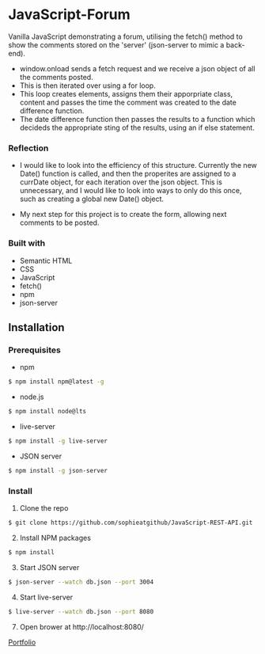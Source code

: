 # JavaScript-Forum
Vanilla JavaScript demonstrating a forum, utilising the fetch() method to show the comments stored on the 'server' (json-server to mimic a back-end).

- window.onload sends a fetch request and we receive a json object of all the comments posted.
- This is then iterated over using a for loop.
- This loop creates elements, assigns them their apporpriate class, content and passes the time the comment was created to the date difference function.
- The date difference function then passes the results to a function which decideds the appropriate sting of the results, using an if else statement.


### Reflection

- I would like to look into the efficiency of this structure. Currently the new Date() function is called, and then the properites are assigned to a currDate object, for each iteration over the json object. This is unnecessary, and I would like to look into ways to only do this once, such as creating a global new Date() object.

- My next step for this project is to create the form, allowing next comments to be posted.

### Built with

- Semantic HTML
- CSS
- JavaScript
- fetch()
- npm
- json-server


## Installation

### Prerequisites

- npm

```sh
$ npm install npm@latest -g
```


- node.js

```sh
$ npm install node@lts
```


- live-server

```sh
$ npm install -g live-server
```


- JSON server
```sh
$ npm install -g json-server
```

### Install

1. Clone the repo

```sh
$ git clone https://github.com/sophieatgithub/JavaScript-REST-API.git
```


2. Install NPM packages

```sh
$ npm install
```


3. Start JSON server

```sh
$ json-server --watch db.json --port 3004
```


4. Start live-server

```sh
$ live-server --watch db.json --port 8080
```


7. Open brower at http://localhost:8080/





[Portfolio](https://sophieatgithub.github.io/)

